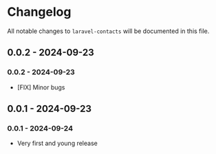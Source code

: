 # Changelog

All notable changes to `laravel-contacts` will be documented in this file.

## 0.0.2 - 2024-09-23

### 0.0.2 - 2024-09-23

- [FIX] Minor bugs

## 0.0.1 - 2024-09-23

### 0.0.1 - 2024-09-24

- Very first and young release
